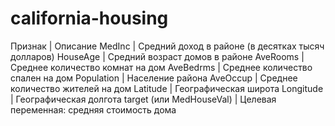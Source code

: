 # california-housing

Признак | Описание
MedInc | Средний доход в районе (в десятках тысяч долларов)
HouseAge | Средний возраст домов в районе
AveRooms | Среднее количество комнат на дом
AveBedrms | Среднее количество спален на дом
Population | Население района
AveOccup | Среднее количество жителей на дом
Latitude | Географическая широта
Longitude | Географическая долгота
target (или MedHouseVal) | Целевая переменная: средняя стоимость дома
